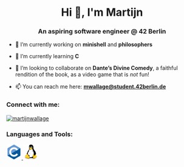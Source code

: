 <h1 align="center">Hi 👋, I'm Martijn</h1>
<h3 align="center">An aspiring software engineer @ 42 Berlin</h3>

- 🔭 I’m currently working on **minishell** and **philosophers**

- 🌱 I’m currently learning **C**

- 👯 I’m looking to collaborate on **Dante’s Divine Comedy**, a faithful rendition of the book, as a video game that is *not* fun!

- 📫 You can reach me here: **mwallage@student.42berlin.de**

<h3 align="left">Connect with me:</h3>
<p align="left">
<a href="https://linkedin.com/in/martijnwallage" target="blank"><img align="center" src="https://raw.githubusercontent.com/rahuldkjain/github-profile-readme-generator/master/src/images/icons/Social/linked-in-alt.svg" alt="martijnwallage" height="30" width="40" /></a>
</p>

<h3 align="left">Languages and Tools:</h3>
<p align="left"> <a href="https://www.cprogramming.com/" target="_blank" rel="noreferrer"> <img src="https://raw.githubusercontent.com/devicons/devicon/master/icons/c/c-original.svg" alt="c" width="40" height="40"/> </a> <a href="https://www.linux.org/" target="_blank" rel="noreferrer"> <img src="https://raw.githubusercontent.com/devicons/devicon/master/icons/linux/linux-original.svg" alt="linux" width="40" height="40"/> </a> </p>
